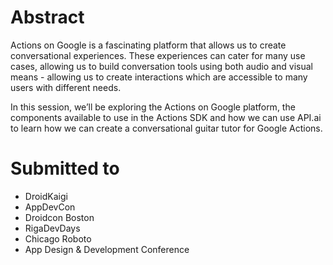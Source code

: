 # Abstract

Actions on Google is a fascinating platform that allows us to create conversational experiences. These experiences can cater for many use cases, allowing us to build conversation tools using both audio and visual means - allowing us to create interactions which are accessible to many users with different needs.

In this session, we’ll be exploring the Actions on Google platform, the components available to use in the Actions SDK and how we can use API.ai to learn how we can create a conversational guitar tutor for Google Actions.

# Submitted to

- DroidKaigi
- AppDevCon
- Droidcon Boston
- RigaDevDays
- Chicago Roboto
- App Design & Development Conference
